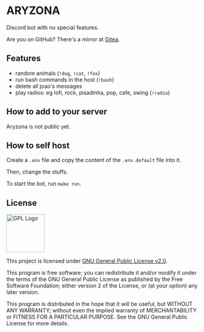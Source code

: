 # ARYZONA

Discord bot with no special features.

Are you on GitHub? There's a mirror at [Gitea](https://git.notagovernment.agency/Pauloo27/aryzona).

## Features
- random animals (`!dog`, `!cat`, `!fox`)
- run bash commands in the host (`!bash`)
- delete all joao's messages
- play radios: eg lofi, rock, pisadinha, pop, cafe, swing (`!radio`)

## How to add to your server

Aryzona is not public yet.

## How to self host 
Create a `.env` file and copy the content of the `.env.default` file into it.

Then, change the stuffs.

To start the bot, run `make run`.

## License

<img src="https://i.imgur.com/AuQQfiB.png" alt="GPL Logo" height="100px" />

This project is licensed under [GNU General Public License v2.0](./LICENSE).

This program is free software; you can redistribute it and/or modify
it under the terms of the GNU General Public License as published by
the Free Software Foundation; either version 2 of the License, or
(at your option) any later version.

This program is distributed in the hope that it will be useful,
but WITHOUT ANY WARRANTY; without even the implied warranty of
MERCHANTABILITY or FITNESS FOR A PARTICULAR PURPOSE. See the
GNU General Public License for more details.
